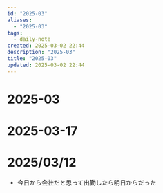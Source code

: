 ```yaml
---
id: "2025-03"
aliases:
  - "2025-03"
tags:
  - daily-note
created: 2025-03-02 22:44
description: "2025-03"
title: "2025-03"
updated: 2025-03-02 22:44
---
```


# 2025-03

# 2025-03-17

# 2025/03/12

- 今日から会社だと思って出勤したら明日からだった

